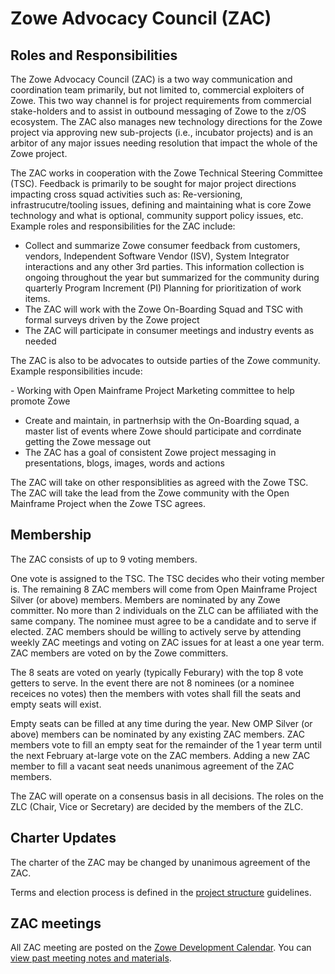 # Zowe Advocacy Council (ZAC)

## Roles and Responsibilities

The Zowe Advocacy Council (ZAC) is a two way communication and coordination team primarily, but not limited to, commercial exploiters of Zowe. This two way channel is for project requirements from commercial stake-holders and to assist in outbound messaging of Zowe to the z/OS ecosystem. The ZAC also manages new technology directions for the Zowe project via approving new sub-projects (i.e., incubator projects) and is an arbitor of any major issues needing resolution that impact the whole of the Zowe project.  

The ZAC works in cooperation with the Zowe Technical Steering Committee (TSC). Feedback is primarily to be sought for major project directions impacting cross squad activities such as: Re-versioning, infrastrucutre/tooling issues, defining and maintaining what is core Zowe technology and what is optional, community support policy issues, etc. Example roles and responsibilities for the ZAC include:

- Collect and summarize Zowe consumer feedback from customers, vendors, Independent Software Vendor (ISV), System Integrator interactions and any other 3rd parties. This information collection is ongoing throughout the year but summarized for the community during quarterly Program Increment (PI) Planning for prioritization of work items. 
- The ZAC will work with the Zowe On-Boarding Squad and TSC with formal surveys driven by the Zowe project 
- The ZAC will participate in consumer meetings and industry events as needed 

The ZAC is also to be advocates to outside parties of the Zowe community. Example responsibilities incude: 

 - Working with Open Mainframe Project Marketing committee to help promote Zowe 
 - Create and maintain, in partnerhsip with the On-Boarding squad, a master list of events where Zowe should participate and corrdinate getting the Zowe message out 
 - The ZAC has a goal of consistent Zowe project messaging in presentations, blogs, images, words and actions 
 
The ZAC will take on other responsiblities as agreed with the Zowe TSC. The ZAC will take the lead from the Zowe community with the Open Mainframe Project when the Zowe TSC agrees. 

## Membership

The ZAC consists of up to 9 voting members. 

One vote is assigned to the TSC. The TSC decides who their voting member is. The remaining 8 ZAC members will come from Open Mainframe Project Silver (or above) members. Members are nominated by any Zowe committer. No more than 2 individuals on the ZLC can be affiliated with the same company. The nominee must agree to be a candidate and to serve if elected. ZAC members should be willing to actively serve by attending weekly ZAC meetings and voting on ZAC issues for at least a one year term. ZAC members are voted on by the Zowe committers.    

The 8 seats are voted on yearly (typically Feburary) with the top 8 vote getters to serve. In the event there are not 8 nominees (or a nominee receices no votes) then the members with votes shall fill the seats and empty seats will exist. 

Empty seats can be filled at any time during the year. New OMP Silver (or above) members can be nominated by any existing ZAC members. ZAC members vote to fill an empty seat for the remainder of the 1 year term until the next February at-large vote on the ZAC members. Adding a new ZAC member to fill a vacant seat needs unanimous  agreement of the ZAC members. 

The ZAC will operate on a consensus basis in all decisions.  The roles on the ZLC (Chair, Vice or Secretary) are decided by the members of the ZLC. 
 
## Charter Updates 

The charter of the ZAC may be changed by unanimous agreement of the ZAC. 

Terms and election process is defined in the [project structure](process/structure.md) guidelines.

## ZAC meetings

All ZAC meeting are posted on the [Zowe Development Calendar](https://lists.openmainframeproject.org/g/zowe-dev/calendar). You can [view past meeting notes and materials](meetings).
